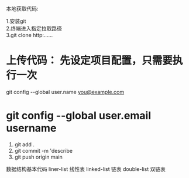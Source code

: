本地获取代码:

 1.安装git<br>
 2.终端进入指定拉取路径<br>
 3.git clone http:......<br>

上传代码：
先设定项目配置，只需要执行一次
==========================================
git config --global user.name you@example.com

git config --global user.email username
===========================================

1. git add .
2. git commit -m 'describe
3. git push origin main



数据结构基本代码
liner-list 线性表
linked-list 链表
double-list 双链表
